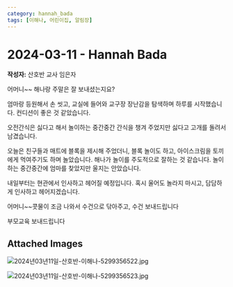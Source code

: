 ```yaml
---
category: hannah_bada
tags: [이해나, 어린이집, 알림장]
---
```


# 2024-03-11 - Hannah Bada

**작성자:** 산호반 교사 임은자  

어머니~~ 해나랑 주말은 잘 보내셨는지요?

엄마랑 등원해서 손 씻고, 교실에 들어와 교구장 장난감을 탐색하며 하루를 시작했습니다. 컨디션이 좋은 것 같았습니다.

오전간식은 싫다고 해서 놀이하는 중간중간 간식을 챙겨 주었지만  싫다고 고개를 돌려서 남겼습니다.

오늘은 친구들과 매트에 블록을 제시해 주었더니, 블록 놀이도 하고, 아이스크림을 토끼에게 먹여주기도 하며 놀았습니다. 해나가 놀이를 주도적으로 잘하는 것 같습니다. 놀이하는 중간중간에 엄마를 찾았지만 울지는 안았습니다.

내일부터는 현관에서 인사하고 헤어질 예정입니다.  혹시 울어도 놀라지 마시고, 담담하게 인사하고 헤어지겠습니다.

어머니~~콧물이 조금 나와서 수건으로 닦아주고, 수건 보내드립니다

부모교육 보내드립니다

## Attached Images
![2024년03년11일-산호반-이해나-5299356522.jpg](d:\Users\hannah\Downloads\kids\photo\2024년03년11일-산호반-이해나-5299356522.jpg)

![2024년03년11일-산호반-이해나-5299356523.jpg](d:\Users\hannah\Downloads\kids\photo\2024년03년11일-산호반-이해나-5299356523.jpg)

